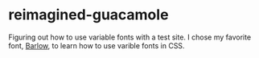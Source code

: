 # reimagined-guacamole
Figuring out how to use variable fonts with a test site.
I chose my favorite font, [Barlow](https://github.com/jpt/barlow), to learn how to use varible fonts in CSS.

